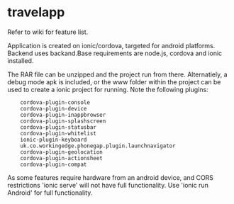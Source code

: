 # travelapp

Refer to wiki for feature list.

Application is created on ionic/cordova, targeted for android platforms. Backend uses backand.Base requirements are node.js, cordova and ionic installed.

The RAR file can be unzipped and the project run from there. Alternatiely, a debug mode apk is included, or the www folder within the project can be used to create a ionic project for running. Note the following plugins:

        cordova-plugin-console
        cordova-plugin-device
        cordova-plugin-inappbrowser
        cordova-plugin-splashscreen
        cordova-plugin-statusbar
        cordova-plugin-whitelist
        ionic-plugin-keyboard
        uk.co.workingedge.phonegap.plugin.launchnavigator
        cordova-plugin-geolocation
        cordova-plugin-actionsheet
        cordova-plugin-compat

As some features require hardware from an android device, and CORS restrictions 'ionic serve' will not have full functionality. Use 'ionic run Android' for full functionality.
